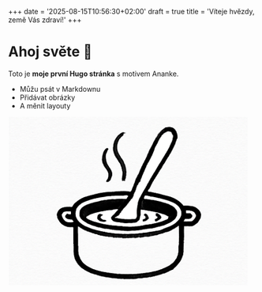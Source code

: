 +++
date = '2025-08-15T10:56:30+02:00'
draft = true
title = 'Víteje hvězdy, země Vás zdraví!'
+++

# Ahoj světe 👋
Toto je **moje první Hugo stránka** s motivem Ananke.

- Můžu psát v Markdownu
- Přidávat obrázky
- A měnit layouty

![Ukázka obrázku](/obrazek.png)
